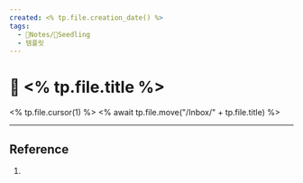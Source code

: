 ```yaml
---
created: <% tp.file.creation_date() %>
tags:
  - 📔Notes/🌱Seedling
  - 템플릿
---
```

# 🌱 <% tp.file.title %>

<% tp.file.cursor(1) %>
<% await tp.file.move("/Inbox/" + tp.file.title) %>

---
## Reference
1.
